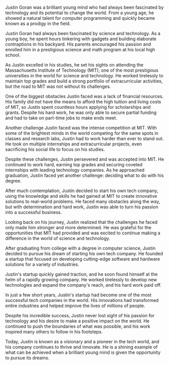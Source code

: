 Justin Goran was a brilliant young mind who had always been fascinated by technology and its potential to change the world. From a young age, he showed a natural talent for computer programming and quickly became known as a prodigy in the field.

Justin Goran had always been fascinated by science and technology. As a young boy, he spent hours tinkering with gadgets and building elaborate contraptions in his backyard. His parents encouraged his passion and enrolled him in a prestigious science and math program at his local high school.

As Justin excelled in his studies, he set his sights on attending the Massachusetts Institute of Technology (MIT), one of the most prestigious universities in the world for science and technology. He worked tirelessly to maintain top grades and build a strong portfolio of extracurricular activities, but the road to MIT was not without its challenges.

One of the biggest obstacles Justin faced was a lack of financial resources. His family did not have the means to afford the high tuition and living costs of MIT, so Justin spent countless hours applying for scholarships and grants. Despite his hard work, he was only able to secure partial funding and had to take on part-time jobs to make ends meet.

Another challenge Justin faced was the intense competition at MIT. With some of the brightest minds in the world competing for the same spots in classes and research labs, Justin had to work harder than ever to stand out. He took on multiple internships and extracurricular projects, even sacrificing his social life to focus on his studies.

Despite these challenges, Justin persevered and was accepted into MIT. He continued to work hard, earning top grades and securing coveted internships with leading technology companies. As he approached graduation, Justin faced yet another challenge: deciding what to do with his degree.

After much contemplation, Justin decided to start his own tech company, using the knowledge and skills he had gained at MIT to create innovative solutions to real-world problems. He faced many obstacles along the way, but with determination and hard work, Justin was able to turn his passion into a successful business.

Looking back on his journey, Justin realized that the challenges he faced only made him stronger and more determined. He was grateful for the opportunities that MIT had provided and was excited to continue making a difference in the world of science and technology.

After graduating from college with a degree in computer science, Justin decided to pursue his dream of starting his own tech company. He founded a startup that focused on developing cutting-edge software and hardware solutions for a variety of industries.

Justin's startup quickly gained traction, and he soon found himself at the helm of a rapidly growing company. He worked tirelessly to develop new technologies and expand the company's reach, and his hard work paid off.

In just a few short years, Justin's startup had become one of the most successful tech companies in the world. His innovations had transformed entire industries and helped improve the lives of millions of people.

Despite his incredible success, Justin never lost sight of his passion for technology and his desire to make a positive impact on the world. He continued to push the boundaries of what was possible, and his work inspired many others to follow in his footsteps.

Today, Justin is known as a visionary and a pioneer in the tech world, and his company continues to thrive and innovate. He is a shining example of what can be achieved when a brilliant young mind is given the opportunity to pursue its dreams.
